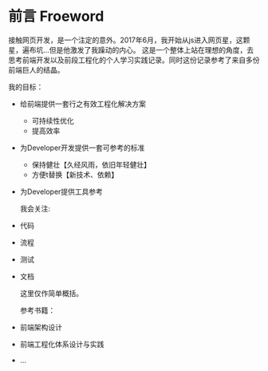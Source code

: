 # 前言 Froeword

  接触网页开发，是一个注定的意外。2017年6月，我开始从js进入网页星，这颗星，遍布坑...但是他激发了我躁动的内心。
这是一个整体上站在理想的角度，去思考前端开发以及前段工程化的个人学习实践记录。同时这份记录参考了来自多份前端巨人的结晶。

  我的目标：
* 给前端提供一套行之有效工程化解决方案
  * 可持续性优化
  * 提高效率
* 为Developer开发提供一套可参考的标准
  * 保持健壮【久经风雨，依旧年轻健壮】
  * 方便t替换【新技术、依赖】
* 为Developer提供工具参考

  我会关注:
* 代码
* 流程
* 测试
* 文档

  这里仅作简单概括。

  参考书籍：
* 前端架构设计
* 前端工程化体系设计与实践
* ...
